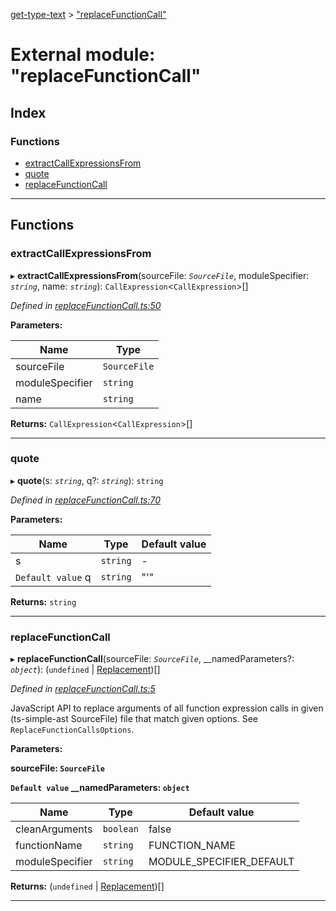[get-type-text](../README.md) > ["replaceFunctionCall"](../modules/_replacefunctioncall_.md)

# External module: "replaceFunctionCall"

## Index

### Functions

* [extractCallExpressionsFrom](_replacefunctioncall_.md#extractcallexpressionsfrom)
* [quote](_replacefunctioncall_.md#quote)
* [replaceFunctionCall](_replacefunctioncall_.md#replacefunctioncall)

---

## Functions

<a id="extractcallexpressionsfrom"></a>

###  extractCallExpressionsFrom

▸ **extractCallExpressionsFrom**(sourceFile: *`SourceFile`*, moduleSpecifier: *`string`*, name: *`string`*): `CallExpression`<`CallExpression`>[]

*Defined in [replaceFunctionCall.ts:50](https://github.com/cancerberoSgx/tsd-check-runtime/blob/b4cf5d9/get-type-text/src/replaceFunctionCall.ts#L50)*

**Parameters:**

| Name | Type |
| ------ | ------ |
| sourceFile | `SourceFile` |
| moduleSpecifier | `string` |
| name | `string` |

**Returns:** `CallExpression`<`CallExpression`>[]

___
<a id="quote"></a>

###  quote

▸ **quote**(s: *`string`*, q?: *`string`*): `string`

*Defined in [replaceFunctionCall.ts:70](https://github.com/cancerberoSgx/tsd-check-runtime/blob/b4cf5d9/get-type-text/src/replaceFunctionCall.ts#L70)*

**Parameters:**

| Name | Type | Default value |
| ------ | ------ | ------ |
| s | `string` | - |
| `Default value` q | `string` | &quot;&#x27;&quot; |

**Returns:** `string`

___
<a id="replacefunctioncall"></a>

###  replaceFunctionCall

▸ **replaceFunctionCall**(sourceFile: *`SourceFile`*, __namedParameters?: *`object`*): (`undefined` \| [Replacement](../interfaces/_types_.replacement.md))[]

*Defined in [replaceFunctionCall.ts:5](https://github.com/cancerberoSgx/tsd-check-runtime/blob/b4cf5d9/get-type-text/src/replaceFunctionCall.ts#L5)*

JavaScript API to replace arguments of all function expression calls in given (ts-simple-ast SourceFile) file that match given options. See `ReplaceFunctionCallsOptions`.

**Parameters:**

**sourceFile: `SourceFile`**

**`Default value` __namedParameters: `object`**

| Name | Type | Default value |
| ------ | ------ | ------ |
| cleanArguments | `boolean` | false |
| functionName | `string` |  FUNCTION_NAME |
| moduleSpecifier | `string` |  MODULE_SPECIFIER_DEFAULT |

**Returns:** (`undefined` \| [Replacement](../interfaces/_types_.replacement.md))[]

___

